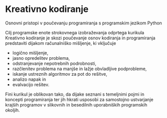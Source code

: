 # Kreativno kodiranje
Osnovni pristopi v poučevanju programiranja s programskim jezikom Python

Cilj programske enote strokovnega izobraževanja odprtega kurikula Kreativno kodiranje je skozi poučevanje osnov kodiranja in programiranja predstaviti dijakom računalniško mišljenje, ki vključuje 
- logično mišljenje, 
- jasno opredelitev problema, 
- odstranjevanje nepotrebnih podrobnosti, 
- razčlenitev problema na manjše in lažje obvladljive podprobleme, 
- iskanje ustreznih algoritmov za pot do rešitve, 
- analizo napak in 
- evalvacijo rešitev. 

Fini kurikul je oblikovan tako, da dijake seznani s temeljnimi pojmi in koncepti programiranja ter jih hkrati usposobi za samostojno ustvarjanje krajših programov v slikovnih in besedilnih uporabniških programskih okoljih.
